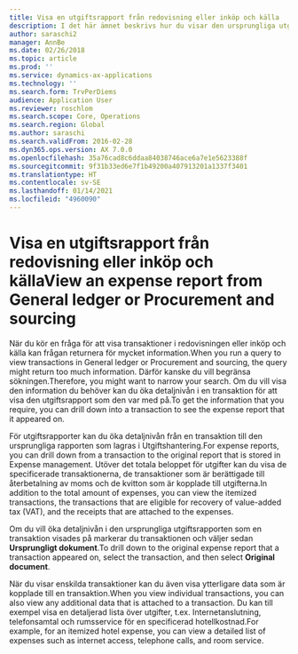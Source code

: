 ```yaml
---
title: Visa en utgiftsrapport från redovisning eller inköp och källa
description: I det här ämnet beskrivs hur du visar den ursprungliga utgiftsrapporten som en transaktion visades på.
author: saraschi2
manager: AnnBe
ms.date: 02/26/2018
ms.topic: article
ms.prod: ''
ms.service: dynamics-ax-applications
ms.technology: ''
ms.search.form: TrvPerDiems
audience: Application User
ms.reviewer: roschlom
ms.search.scope: Core, Operations
ms.search.region: Global
ms.author: saraschi
ms.search.validFrom: 2016-02-28
ms.dyn365.ops.version: AX 7.0.0
ms.openlocfilehash: 35a76cad8c6ddaa84038746ace6a7e1e5623388f
ms.sourcegitcommit: 9f31b33ed6e7f1b49200a407913201a1337f3401
ms.translationtype: HT
ms.contentlocale: sv-SE
ms.lasthandoff: 01/14/2021
ms.locfileid: "4960090"
---
```

# <a name="view-an-expense-report-from-general-ledger-or-procurement-and-sourcing"></a><span data-ttu-id="db390-103">Visa en utgiftsrapport från redovisning eller inköp och källa</span><span class="sxs-lookup"><span data-stu-id="db390-103">View an expense report from General ledger or Procurement and sourcing</span></span>

<span data-ttu-id="db390-104">När du kör en fråga för att visa transaktioner i redovisningen eller inköp och källa kan frågan returnera för mycket information.</span><span class="sxs-lookup"><span data-stu-id="db390-104">When you run a query to view transactions in General ledger or Procurement and sourcing, the query might return too much information.</span></span> <span data-ttu-id="db390-105">Därför kanske du vill begränsa sökningen.</span><span class="sxs-lookup"><span data-stu-id="db390-105">Therefore, you might want to narrow your search.</span></span> <span data-ttu-id="db390-106">Om du vill visa den information du behöver kan du öka detaljnivån i en transaktion för att visa den utgiftsrapport som den var med på.</span><span class="sxs-lookup"><span data-stu-id="db390-106">To get the information that you require, you can drill down into a transaction to see the expense report that it appeared on.</span></span>

<span data-ttu-id="db390-107">För utgiftsrapporter kan du öka detaljnivån från en transaktion till den ursprungliga rapporten som lagras i Utgiftshantering.</span><span class="sxs-lookup"><span data-stu-id="db390-107">For expense reports, you can drill down from a transaction to the original report that is stored in Expense management.</span></span> <span data-ttu-id="db390-108">Utöver det totala beloppet för utgifter kan du visa de specificerade transaktionerna, de transaktioner som är berättigade till återbetalning av moms och de kvitton som är kopplade till utgifterna.</span><span class="sxs-lookup"><span data-stu-id="db390-108">In addition to the total amount of expenses, you can view the itemized transactions, the transactions that are eligible for recovery of value-added tax (VAT), and the receipts that are attached to the expenses.</span></span>

<span data-ttu-id="db390-109">Om du vill öka detaljnivån i den ursprungliga utgiftsrapporten som en transaktion visades på markerar du transaktionen och väljer sedan **Ursprungligt dokument**.</span><span class="sxs-lookup"><span data-stu-id="db390-109">To drill down to the original expense report that a transaction appeared on, select the transaction, and then select **Original document**.</span></span>

<span data-ttu-id="db390-110">När du visar enskilda transaktioner kan du även visa ytterligare data som är kopplade till en transaktion.</span><span class="sxs-lookup"><span data-stu-id="db390-110">When you view individual transactions, you can also view any additional data that is attached to a transaction.</span></span> <span data-ttu-id="db390-111">Du kan till exempel visa en detaljerad lista över utgifter, t.ex. Internetanslutning, telefonsamtal och rumsservice för en specificerad hotellkostnad.</span><span class="sxs-lookup"><span data-stu-id="db390-111">For example, for an itemized hotel expense, you can view a detailed list of expenses such as internet access, telephone calls, and room service.</span></span>
